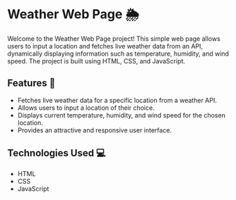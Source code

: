 # Weather Web Page 🌦️

Welcome to the Weather Web Page project! This simple web page allows users to input a location and fetches live weather data from an API, dynamically displaying information such as temperature, humidity, and wind speed. The project is built using HTML, CSS, and JavaScript.

## Features 🚀

- Fetches live weather data for a specific location from a weather API.
- Allows users to input a location of their choice.
- Displays current temperature, humidity, and wind speed for the chosen location.
- Provides an attractive and responsive user interface.

## Technologies Used 💻

- HTML
- CSS
- JavaScript

